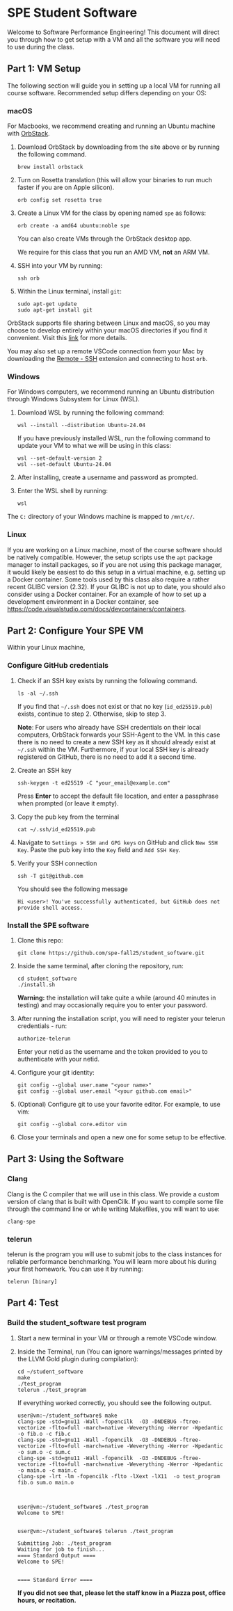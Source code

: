 # SPE Student Software

Welcome to Software Performance Engineering! This document will direct you through how to get setup with a VM and all the software you will need to use during the class.

## Part 1: VM Setup

The following section will guide you in setting up a local VM for running all course software. Recommended setup differs depending on your OS:

### macOS

For Macbooks, we recommend creating and running an Ubuntu machine with [OrbStack](https://orbstack.dev/).

1. Download OrbStack by downloading from the site above or by running the following command.

   ```
   brew install orbstack
   ```

2. Turn on Rosetta translation (this will allow your binaries to run much
   faster if you are on Apple silicon).

   ```
   orb config set rosetta true
   ```

3. Create a Linux VM for the class by opening named `spe` as follows:

   ```
   orb create -a amd64 ubuntu:noble spe
   ```

   You can also create VMs through the OrbStack desktop app.

   We require for this class that you run an AMD VM, **not** an ARM VM.

4. SSH into your VM by running:

   ```
   ssh orb
   ```

5. Within the Linux terminal, install `git`:

   ```
   sudo apt-get update
   sudo apt-get install git
   ```

OrbStack supports file sharing between Linux and macOS, so you may choose to develop entirely within your macOS directories
if you find it convenient. Visit this [link](https://docs.orbstack.dev/machines/file-sharing) for more details.

You may also set up a remote VSCode connection from your Mac by downloading the
[Remote - SSH](https://marketplace.visualstudio.com/items?itemName=ms-vscode-remote.remote-ssh)
extension and connecting to host `orb`.

### Windows

For Windows computers, we recommend running an Ubuntu distribution through Windows Subsystem for Linux (WSL).

1. Download WSL by running the following command:

   ```
   wsl --install --distribution Ubuntu-24.04
   ```

   If you have previously installed WSL, run the following command to update your VM to what we will be using in this class:

   ```
   wsl --set-default-version 2
   wsl --set-default Ubuntu-24.04
   ```

2. After installing, create a username and password as prompted.

3. Enter the WSL shell by running:

   ```
   wsl
   ```

The `C:` directory of your Windows machine is mapped to `/mnt/c/`.

### Linux

If you are working on a Linux machine, most of the course software should be natively compatible. However, the
setup scripts use the `apt` package manager to install packages, so if you are not using this package manager,
it would likely be easiest to do this setup in a virtual machine, e.g. setting up a Docker container. Some tools
used by this class also require a rather recent GLIBC version (2.32). If your GLIBC is not up to date, you should
also consider using a Docker container. For an example of how to set up a development environment in a Docker
container, see <https://code.visualstudio.com/docs/devcontainers/containers>.

<!-- Do note however that the course infrastructure was designed and tested for a clean install of Ubuntu 23.10.
You may run into less issues by developing on a VM with tools such as KVM or VMWare. -->

## Part 2: Configure Your SPE VM

Within your Linux machine,

### Configure GitHub credentials

1.  Check if an SSH key exists by running the following command.

    ```
    ls -al ~/.ssh
    ```

    If you find that `~/.ssh` does not exist or that no key (`id_ed25519.pub`) exists, continue to step 2.
    Otherwise, skip to step 3.

    **Note**: For users who already have SSH credentials on their local computers, OrbStack forwards your SSH-Agent to the VM.
    In this case there is no need to create a new SSH key as it should already exist at `~/.ssh` within the VM.
    Furthermore, if your local SSH key is already registered on GitHub, there is no need to add it a second time.
   
2.  Create an SSH key

    ```
    ssh-keygen -t ed25519 -C "your_email@example.com"
    ```

    Press **Enter** to accept the default file location, and enter a passphrase when prompted (or leave it empty).

3.  Copy the pub key from the terminal

    ```
    cat ~/.ssh/id_ed25519.pub
    ```

4.  Navigate to `Settings > SSH and GPG keys` on GitHub and click `New SSH Key`. Paste the pub key into the `Key` field and `Add SSH Key`.

5.  Verify your SSH connection

    ```
    ssh -T git@github.com
    ```

    You should see the following message

    ```
    Hi <user>! You've successfully authenticated, but GitHub does not provide shell access.
    ```

### Install the SPE software

1.  Clone this repo:

    ```
    git clone https://github.com/spe-fall25/student_software.git
    ```

2.  Inside the same terminal, after cloning the repository, run:

    ```
    cd student_software
    ./install.sh
    ```

    **Warning:** the installation will take quite a while (around 40 minutes in testing) and may
    occasionally require you to enter your password.

4.  After running the installation script, you will need to register your telerun credentials - run:

    ```
    authorize-telerun
    ```

    Enter your netid as the username and the token provided to you to authenticate with your netid.
    
6.  Configure your git identity:

    ```
    git config --global user.name "<your name>"
    git config --global user.email "<your github.com email>"
    ```

7.  (Optional) Configure git to use your favorite editor. For example, to use vim:

    ```
    git config --global core.editor vim
    ```

8.  Close your terminals and open a new one for some setup to be effective.

## Part 3: Using the Software

### Clang

Clang is the C compiler that we will use in this class. We provide a custom version of clang that is built with OpenCilk. If you want to compile some file through the command line or while writing Makefiles, you will want to use:

```
clang-spe
```

### telerun

telerun is the program you will use to submit jobs to the class instances for reliable performance benchmarking. You will learn more about his during your first homework. You can use it by running:

```
telerun [binary]
```

## Part 4: Test

### Build the student_software test program

1. Start a new terminal in your VM or through a remote VSCode window.

2. Inside the Terminal, run (You can ignore warnings/messages printed by the LLVM Gold plugin during compilation):

   ```
   cd ~/student_software
   make
   ./test_program
   telerun ./test_program
   ```

   If everything worked correctly, you should see the following output.

   ```
   user@vm:~/student_software$ make
   clang-spe -std=gnu11 -Wall -fopencilk  -O3 -DNDEBUG -ftree-vectorize -flto=full -march=native -Weverything -Werror -Wpedantic  -o fib.o -c fib.c
   clang-spe -std=gnu11 -Wall -fopencilk  -O3 -DNDEBUG -ftree-vectorize -flto=full -march=native -Weverything -Werror -Wpedantic  -o sum.o -c sum.c
   clang-spe -std=gnu11 -Wall -fopencilk  -O3 -DNDEBUG -ftree-vectorize -flto=full -march=native -Weverything -Werror -Wpedantic  -o main.o -c main.c
   clang-spe -lrt -lm -fopencilk -flto -lXext -lX11  -o test_program fib.o sum.o main.o



   user@vm:~/student_software$ ./test_program
   Welcome to SPE!


   user@vm:~/student_software$ telerun ./test_program

   Submitting Job: ./test_program
   Waiting for job to finish...
   ==== Standard Output ====
   Welcome to SPE!


   ==== Standard Error ====
   ```

   **If you did not see that, please let the staff know in a Piazza post, office hours, or recitation.**

<!-- ## Part 6: Troubleshooting Athena VDI FAQ

Please, read the following [FAQ](TROUBLESHOOTING.md) to familiarize yourself with some of the problems people have run into in the past and how to fix them. -->

<!-- ## (Optional) Part 5: Use Athena Dialup to Mount your locker locally

These are optional instruction on how to mount your locker directory locally on your machine through vscode or `sshfs`. You can completely rely on Athena VDI to complete the assignments for this class. You should only follow these steps if you prefer to minimize your interaction with the GUI provided by VMWare Horizon.

Athena Dialup is another way to get access to computing power on the Athena Infrastructure. You will have access there to your AFS directory as well. So, your home directory will be the same as in Athena VDI.

Athena Dialup only provides access to some machine through ssh, so you will only get access to a terminal on that machine.

     Note: on Athena Dialup, some software necessary software to work with the class might not run through athena dialup. We don't recommend trying to run software for the class from Athena Dialup

The nice thing is that you will be able to access your files from both ends. So, you can have both running. Use Athena Dialup for writing code on your AFS locker, but then switch to the Athena VDI GUI to run tasks.

1. Configure your development environment

    1. **Install VS Code**
    1. On your computer (NOT inside of your SPE VM), download and install Visual Studio Code from https://code.visualstudio.com/download
    2. **Install the Remote - SSH extension**
    1. Open VS Code
    1. Press Ctrl-Shift-P (on Windows/Linux) or Cmd-Shift-P (on Mac)
    1. Type `Extensions: Install Extensions` and select that option
    1. In the search box, paste: `ms-vscode-remote.remote-ssh`
    1. Install this extension
    3. **Restart VS Code**
    4. **Configure your SSH config**
    1. Open VS Code
    2. Press Ctrl-Shift-P (on Windows/Linux) or Cmd-Shift-P on Mac
    3. Type `Remote-SSH: Open Configuration File` and select that option
    4. Choose the first file
    5. Add the following entry to the file:
    ```
    Host athena
     HostName athena.dialup.mit.edu
     User [Your Kerberos without @mit.edu]
    ```
    It is likely, however, that this setup won't work, when you try to connect in the next step, since Athena Dialup uses two factor authentication. In that case, there is a fix that works if you are running Linux/MacOS (If you are running Windows, you will need to connect with `sshfs`. See below for more information). You will need to change the entry above to:
    ```
    Host athena
     HostName athena.dialup.mit.edu
     User [Your Kerberos without @mit.edu]
     ControlMaster auto
     ControlPath ~/.ssh/sockets/%r@%h-%p
     ControlPersist 600
    ```

2. **Connect with VSCode to Athena Dialup**

    1. Open VS Code
    2. Press Ctrl-Shift-P (on Windows/Linux) or Cmd-Shift-P on Mac
    3. Type `Remote-SSH: Connect to Host` and select that option
    4. Select `athena`
    5. It should ask you to do a two factor authentication. You should be able to enter your kerberos password, then use Duo. If your connection keeps resetting, then you will need to go back to step `6.3.4.5` and fix the ssh config entry (this would work for Linux/MacOS). If you are running Windows, see step `6.5` on how to use `sshfs`.
    6. Click "Open folder". You might be asked to authenticate again here.
    7. You can now choose which directory you want to load into your vscode from your Athena directory (this should be your home directory or a homework/project directory).

3. **Using sshfs to mount your AFS directory locally**:

    If you have gone through the previous steps and failed to ssh to athena dialup through VSCode (most likely you are using Windows), you can follow the following instructions to learn how to use `sshfs`/`fusermount3`. (Note: on older versions of Ubuntu, 18.04 or older, the command you will need to use is `fusermount` and the package to download it with is called `fuse`)

    1. If you are on Windows, the easiest way to be able to run the commands above is to use WSL to run Ubuntu. You can download Ubuntu20.04 through the Microsoft Store. It will provide with an Ubuntu terminal to run Linux executables.
    2. Install `sshfs` and `fusermount3`:
    ```
    sudo apt install sshfs
    sudo apt install fusermount3
    ```
    3. You can learn about both commands by reading the man pages:
    1. `sshfs`: https://man7.org/linux/man-pages/man1/SSHFS.1.html
    2. `fusermount3`: https://man7.org/linux/man-pages/man1/fusermount3.1.html
    4. You should create a directory to always mount you AFS directories to:
    ```
     mkdir ~/athena
    ```
    5. Mount your Athena home directory locally (which is your AFS directory):
    ```
    sshfs kerberos@athena.dialup.mit.edu: ~/athena
    ```
    Or mount a specific directory:
    ```
    sshfs kerberos@athena.dialup.mit.edu:/path/to/directory ~/athena
    ```
    6. Once you are done using the mounted filesystem, you should remember to always unmount it:
    ```
    fusermount3 -u ~/athena
    ```
    7. It might be worth it to create aliases for the commands above in order to avoid typing them every time by adding the following two lines to your `~/.bash_aliases` file.

    ```
    alias mount_athena="sshfs kerberos@athena.dialup.mit.edu: ~/athena"
    alias unmount_athena="fusermount3 -u ~/athena"
    ```

    You will have to close and rerun your terminal for these commands to be usable or just run

    ```
    source ~/.bash_aliases
    ```

    Now you can simply run them with:

    ```
    mount_athena
    unmount_athena
    ```

    8. Now you can open projects on your AFS directory like you would any other directory in VSCode:
    ```
    cd ~/athena/path/to/project
    code .
    ```

4. Install awsrun:

    1. From your Athena Dialup terminal, run:

````

./scripts/install_awsrun_athena_dialup.sh

```

```
```` -->

